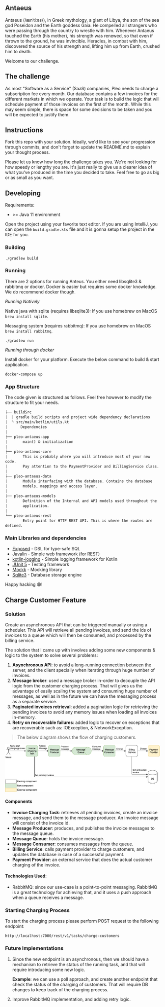 ## Antaeus

Antaeus (/ænˈtiːəs/), in Greek mythology, a giant of Libya, the son of the sea god Poseidon and the Earth goddess Gaia. He compelled all strangers who were passing through the country to wrestle with him. Whenever Antaeus touched the Earth (his mother), his strength was renewed, so that even if thrown to the ground, he was invincible. Heracles, in combat with him, discovered the source of his strength and, lifting him up from Earth, crushed him to death.

Welcome to our challenge.

## The challenge

As most "Software as a Service" (SaaS) companies, Pleo needs to charge a subscription fee every month. Our database contains a few invoices for the different markets in which we operate. Your task is to build the logic that will schedule payment of those invoices on the first of the month. While this may seem simple, there is space for some decisions to be taken and you will be expected to justify them.

## Instructions

Fork this repo with your solution. Ideally, we'd like to see your progression through commits, and don't forget to update the README.md to explain your thought process.

Please let us know how long the challenge takes you. We're not looking for how speedy or lengthy you are. It's just really to give us a clearer idea of what you've produced in the time you decided to take. Feel free to go as big or as small as you want.

## Developing

Requirements:
- \>= Java 11 environment

Open the project using your favorite text editor. If you are using IntelliJ, you can open the `build.gradle.kts` file and it is gonna setup the project in the IDE for you.

### Building

```
./gradlew build
```

### Running

There are 2 options for running Anteus. You either need libsqlite3 & rabbitmq or docker. Docker is easier but requires some docker knowledge. We do recommend docker though.

*Running Natively*

Native java with sqlite (requires libsqlite3):
If you use homebrew on MacOS `brew install sqlite`.

Messaging system (requires rabbitmq):
If you use homebrew on MacOS `brew install rabbitmq`.

```
./gradlew run
```

*Running through docker*

Install docker for your platform. Execute the below command to build & start application. 

```
docker-compose up
```

### App Structure
The code given is structured as follows. Feel free however to modify the structure to fit your needs.
```
├── buildSrc
|  | gradle build scripts and project wide dependency declarations
|  └ src/main/kotlin/utils.kt 
|      Dependencies
|
├── pleo-antaeus-app
|       main() & initialization
|
├── pleo-antaeus-core
|       This is probably where you will introduce most of your new code.
|       Pay attention to the PaymentProvider and BillingService class.
|
├── pleo-antaeus-data
|       Module interfacing with the database. Contains the database 
|       models, mappings and access layer.
|
├── pleo-antaeus-models
|       Definition of the Internal and API models used throughout the
|       application.
|
└── pleo-antaeus-rest
        Entry point for HTTP REST API. This is where the routes are defined.
```

### Main Libraries and dependencies
* [Exposed](https://github.com/JetBrains/Exposed) - DSL for type-safe SQL
* [Javalin](https://javalin.io/) - Simple web framework (for REST)
* [kotlin-logging](https://github.com/MicroUtils/kotlin-logging) - Simple logging framework for Kotlin
* [JUnit 5](https://junit.org/junit5/) - Testing framework
* [Mockk](https://mockk.io/) - Mocking library
* [Sqlite3](https://sqlite.org/index.html) - Database storage engine

Happy hacking 😁!

## Charge Customer Feature

### Solution

Create an asynchronous API that can be triggered manually or using a scheduler. This API will retrieve all pending invoices, and send the ids of invoices to a queue which will then be consumed, and processed by the billing service.

The solution that I came up with involves adding some new components & logic to the system to solve several problems:
1) **Asynchronous API**: to avoid a long-running connection between the server, and the client specially when iterating through huge number of invoices.
2) **Message broker**: used a message broker in-order to decouple the API logic from the customer charging process. That will gives us the advantage of easily scaling the system and consuming huge number of messages, as well as in the future we can have the messaging process as a separate service.
3) **Paginated invoices retrieval**: added a pagination logic for retrieving the pending invoices to avoid any memory issues when loading all invoices in-memory.
4) **Retry on recoverable failures**: added logic to recover on exceptions that are recoverable such as: IOException, & NetworkException.

> The below diagram shows the flow of charging customers.

![alt text](resources/Charge-customers-feature.png)

#### Components
- **Invoice Charging Task**: retrieves all pending invoices, create an invoice message, and send them to the message producer. An invoice message will consist of the invoice id.
- **Message Producer**: produces, and publishes the invoice messages to the message queue.
- **Message Queue**: holds the invoice message.
- **Message Consumer**: consumes messages from the queue.
- **Billing Service**: calls payment provider to charge customers, and updates the database in case of a successful payment.
- **Payment Provider**: an external service that does the actual customer charging of the invoice.

#### Technologies Used:
- RabbitMQ: since our use-case is a point-to-point messaging. RabbitMQ is a great technology for achieving that, and it uses a push approach when a queue receives a message. 

### Starting Charging Process

To start the charging process please perform POST request to the following endpoint:

```
http://localhost:7000/rest/v1/tasks/charge-customers
```

### Future Implementations
1) Since the new endpoint is an asynchronous, then we should have a mechanism to retrieve the status of the running task, and that will require introducing some new logic.

   **Example**: we can use a poll approach, and create another endpoint that check the status of the charging of customers. That will require DB changes to keep track of the charging process.

2) Improve RabbitMQ implementation, and adding retry logic.
 